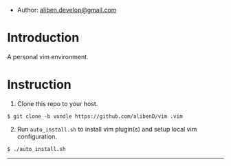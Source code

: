 * Author: aliben.develop@gmail.com

# Introduction

A personal vim environment.

# Instruction

1. Clone this repo to your host.

```
$ git clone -b vundle https://github.com/alibenD/vim .vim
```

2. Run `auto_install.sh` to install vim plugin(s) and setup local vim configuration.
```
$ ./auto_install.sh
```

-----------------
